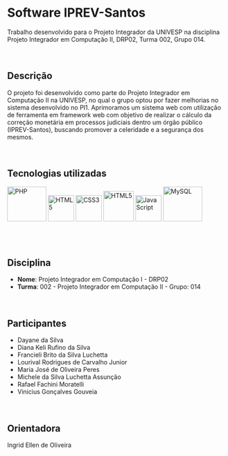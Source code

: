 # Software IPREV-Santos

Trabalho desenvolvido para o Projeto Integrador da UNIVESP na disciplina Projeto Integrador em Computação II, DRP02, Turma 002, Grupo 014.
<br><br><br>

## Descrição

O projeto foi desenvolvido como parte do Projeto Integrador em Computação II na UNIVESP, no qual o grupo optou por fazer melhorias no sistema desenvolvido no PI1. Aprimoramos um sistema web com utilização de ferramenta em framework web com objetivo de realizar o cálculo da correção monetária em processos judiciais dentro um órgão público (IPREV-Santos), buscando promover a celeridade e a segurança dos mesmos.
<br><br><br>

## Tecnologias utilizadas
<div>
  <img src="https://cdn.jsdelivr.net/gh/devicons/devicon@latest/icons/php/php-original.svg" alt="PHP" width="90" height="80"/>    
  <img src="https://cdn.jsdelivr.net/gh/devicons/devicon/icons/html5/html5-plain-wordmark.svg" alt="HTML5" width="60" height="60"/>
  <img src="https://cdn.jsdelivr.net/gh/devicons/devicon/icons/css3/css3-plain-wordmark.svg" alt="CSS3" width="60" height="60"/>
  <img src="https://cdn.jsdelivr.net/gh/devicons/devicon@latest/icons/bootstrap/bootstrap-original-wordmark.svg" alt="HTML5" width="70" height="70"/> 
  <img src="https://cdn.jsdelivr.net/gh/devicons/devicon/icons/javascript/javascript-original.svg" alt="JavaScript" width="60" height="60"/>     
  <img src="https://cdn.jsdelivr.net/gh/devicons/devicon@latest/icons/mysql/mysql-original-wordmark.svg" alt="MySQL" width="90" height="80"/>  
</div>
<br><br><br>

## Disciplina

- **Nome**: Projeto Integrador em Computação I - DRP02 
- **Turma**: 002 - Projeto Integrador em Computação II - Grupo: 014
<br><br><br>

## Participantes

- Dayane da Silva
- Diana Keli Rufino da Silva
- Francieli Brito da Silva Luchetta
- Lourival Rodrigues de Carvalho Junior
- Maria José de Oliveira Peres
- Michele da Silva Luchetta Assunção
- Rafael Fachini Moratelli
- Vinicius Gonçalves Gouveia
<br><br><br>

## Orientadora

Ingrid Ellen de Oliveira
<br><br>
